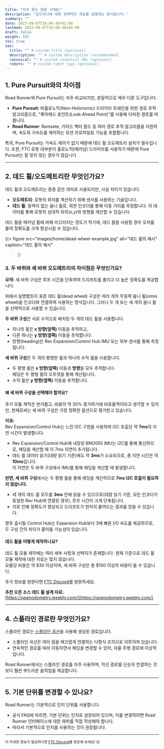 ```yaml
---
title: "자주 묻는 질문 (FAQ)"
description: "로드러너에 대한 전체적인 개요를 설명하는 문서입니다."
summary: ""
date: 2023-09-07T16:04:48+02:00
lastmod: 2023-09-07T16:04:48+02:00
draft: false
weight: 102
toc: true
seo:
  title: "" # custom title (optional)
  description: "" # custom description (recommended)
  canonical: "" # custom canonical URL (optional)
  robots: "" # custom robot tags (optional)
---
```


## 1. Pure Pursuit와의 차이점
Road Runner와 Pure Pursuit는 자주 비교되지만, 본질적으로 매우 다른 도구입니다.

- **Pure Pursuit**: 비홀로노믹(Non-Holonomic) 드라이브 트레인을 위한 경로 추적 알고리즘으로, "룩어헤드 포인트(Look-Ahead Point)"를 사용해 다차원 경로를 따릅니다.
- **Road Runner**: Ramsete, 가이드 벡터 필드 등 여러 경로 추적 알고리즘을 지원하며, 속도와 가속도를 제어하는 모션 프로파일링 기능을 포함합니다.

특히, Pure Pursuit는 가속도 제어가 없기 때문에 데드 휠 오도메트리 설치가 필수입니다. 또한, FTC 로봇 대부분이 홀로노믹(메카넘) 드라이브를 사용하기 때문에 Pure Pursuit는 잘 맞지 않는 경우가 많습니다.

---

## 2. 데드 휠/오도메트리란 무엇인가요?
데드 휠과 오도메트리는 종종 같은 의미로 사용되지만, 사실 차이가 있습니다.

- **오도메트리**: 로봇의 위치를 계산하기 위해 센서를 사용하는 기술입니다.
- **데드 휠**: 동력이 없는 옴니 휠로, 회전 인코더를 통해 이동 거리를 측정합니다. 이 데이터를 통해 로봇의 상대적 위치(x,y)와 방향을 계산할 수 있습니다.

데드 휠을 메카넘 휠에 비해 미끄러지는 정도가 작기에, 데드 휠을 사용할 경우 오차를 줄여 정확도를 크게 향상시킬 수 있습니다.

{{< figure
src="images/home/dead-wheel-example.jpg"
alt="데드 휠의 예시"
caption="데드 휠의 예시"
>}}

### 3. 두 바퀴와 세 바퀴 오도메트리의 차이점은 무엇인가요?

**요약:** 세 바퀴 구성은 루프 시간을 단축하여 드리프트를 줄이고 더 높은 정확도를 제공합니다.

위에서 설명했듯이 표준 데드 휠(dead wheel) 구성은 여러 개의 무동력 옴니 휠(omni wheel)을 인코더와 연결하여 
사용하는 방식입니다. 그러나 두 개 또는 세 개의 옴니 휠을 선택적으로 사용할 수 있습니다.

**두 바퀴 구성**은 서로 수직으로 배치된 두 개의 데드 휠을 사용합니다.
- 하나의 휠은 **x 방향(앞쪽)** 이동을 추적하고,
- 다른 하나는 **y 방향(옆쪽)** 이동을 추적합니다.
- 방향(heading)은 Rev Expansion/Control Hub IMU 또는 외부 센서를 통해 측정됩니다.

**세 바퀴 구성**은 두 개의 평행한 휠과 하나의 수직 휠을 사용합니다.
- 두 평행 휠은 **x 방향(앞쪽)** 이동과 **방향**을 모두 추적합니다.  
  헤딩은 두 평행 휠의 오프셋을 통해 계산됩니다.
- 수직 휠은 **y 방향(옆쪽)** 이동을 추적합니다.

#### 왜 세 바퀴 구성을 선택해야 할까요?

추가 모듈 제작은 번거롭고, 비용이 약 30% 증가하기에 비효율적이라고 생각할 수 있지만, 현재로써는 세 바퀴 구성은 가장 정확한 옵션으로 평가받고 있습니다.

**이유:**  
Rev Expansion/Control Hub는 느린 I2C 구현을 사용하여 I2C 호출당 약 **7ms**의 지연 시간이 발생합니다.
- Rev Expansion/Control Hub에 내장된 BNO055 IMU는 I2C를 통해 통신하므로, 헤딩을 계산할 때 이 7ms 지연이 추가됩니다.
- 데드 휠 데이터 읽기(대량 읽기 기준)에도 약 **3ms**가 소요되므로, 총 지연 시간은 약 **10ms**입니다.  
  이 지연은 두 바퀴 구성에서 IMU를 통해 헤딩을 계산할 때 발생합니다.

**반면, 세 바퀴 구성**에서는 두 평행 휠을 통해 헤딩을 계산하므로 **7ms I2C 호출이 필요하지 않습니다.**
- 세 개의 데드 휠 모두를 **3ms** 안에 읽을 수 있으므로(대량 읽기 기준, 모든 인코더가 동일한 Rev Hub에 연결된 경우), 루프 시간이 크게 단축됩니다.
- 이로 인해 정확도가 향상되고 드리프트가 현저히 줄어드는 결과를 얻을 수 있습니다.

향후 출시될 Control Hub는 Expansion Hub보다 3배 빠른 I/O 속도를 제공하므로, 두 구성 간의 차이가 줄어들 가능성이 있습니다.

#### 데드 휠을 어떻게 제작하나요?

데드 휠 모듈 제작에는 여러 세부 사항과 선택지가 존재합니다. 현재 기준으로 데드 휠 모듈 제작에 대한 자료는 많지 않습니다.  
모듈당 비용은 약 $30 이상이며, 세 바퀴 구성은 총 $100 이상의 비용이 들 수 있습니다.

추가 정보를 원한다면 [FTC Discord](https://discord.gg/first-tech-challenge)를 방문하세요.

**추천 오픈 소스 데드 휠 설계 자료:**  
[https://openodometry.weebly.com/](https://openodometry.weebly.com/)

---

## **4. 스플라인 경로란 무엇인가요?**
스플라인 경로는 [스플라인 곡선](<https://www.wikiwand.com/en/Spline_(mathematics)>)을 사용해 생성된 경로입니다.
- 스플라인 곡선은 여러 점을 매끄럽게 연결하는 다항식 조각으로 이루어져 있습니다.
- 연속적인 경로를 따라 이동하면서 헤딩을 변경할 수 있어, 자율 주행 경로에 이상적입니다.

Road Runner에서는 스플라인 경로를 자주 사용하며, 직선 경로를 단순히 연결하는 것보다 훨씬 부드러운 움직임을 제공합니다.

---

## **5. 기본 단위를 변경할 수 있나요?**
Road Runner는 기본적으로 인치 단위를 사용합니다.
- 공식 FAQ에 따르면, 기본 단위는 인치로 설정되어 있으며, 이를 변경하려면 Road Runner 인터페이스에 대한 래퍼를 직접 작성해야 합니다.
- 따라서 기본적으로 인치를 사용하는 것이 권장됩니다.

---

<small> 더 자세한 정보가 필요하다면 <a href="https://discord.gg/first-tech-challenge">FTC Discord</a>를 방문해 보세요! 😊 </small>
